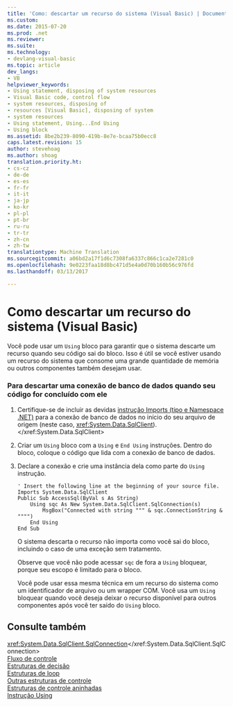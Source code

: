 ```yaml
---
title: 'Como: descartar um recurso do sistema (Visual Basic) | Documentos do Microsoft'
ms.custom: 
ms.date: 2015-07-20
ms.prod: .net
ms.reviewer: 
ms.suite: 
ms.technology:
- devlang-visual-basic
ms.topic: article
dev_langs:
- VB
helpviewer_keywords:
- Using statement, disposing of system resources
- Visual Basic code, control flow
- system resources, disposing of
- resources [Visual Basic], disposing of system
- system resources
- Using statement, Using...End Using
- Using block
ms.assetid: 8be2b239-8090-419b-8e7e-bcaa75b0ecc8
caps.latest.revision: 15
author: stevehoag
ms.author: shoag
translation.priority.ht:
- cs-cz
- de-de
- es-es
- fr-fr
- it-it
- ja-jp
- ko-kr
- pl-pl
- pt-br
- ru-ru
- tr-tr
- zh-cn
- zh-tw
translationtype: Machine Translation
ms.sourcegitcommit: a06bd2a17f1d6c7308fa6337c866c1ca2e7281c0
ms.openlocfilehash: 9e0223faa18d8bc471d5e4a0d70b160b56c976fd
ms.lasthandoff: 03/13/2017

---
```

# <a name="how-to-dispose-of-a-system-resource-visual-basic"></a>Como descartar um recurso do sistema (Visual Basic)
Você pode usar um `Using` bloco para garantir que o sistema descarte um recurso quando seu código sai do bloco. Isso é útil se você estiver usando um recurso do sistema que consome uma grande quantidade de memória ou outros componentes também desejam usar.  
  
### <a name="to-dispose-of-a-database-connection-when-your-code-is-finished-with-it"></a>Para descartar uma conexão de banco de dados quando seu código for concluído com ele  
  
1.  Certifique-se de incluir as devidas [instrução Imports (tipo e Namespace .NET)](../../../../visual-basic/language-reference/statements/imports-statement-net-namespace-and-type.md) para a conexão de banco de dados no início do seu arquivo de origem (neste caso, <xref:System.Data.SqlClient>).</xref:System.Data.SqlClient>  
  
2.  Criar um `Using` bloco com a `Using` e `End Using` instruções. Dentro do bloco, coloque o código que lida com a conexão de banco de dados.  
  
3.  Declare a conexão e crie uma instância dela como parte do `Using` instrução.  
  
    ```  
    ' Insert the following line at the beginning of your source file.  
    Imports System.Data.SqlClient  
    Public Sub AccessSql(ByVal s As String)  
        Using sqc As New System.Data.SqlClient.SqlConnection(s)  
            MsgBox("Connected with string """ & sqc.ConnectionString & """")  
        End Using  
    End Sub  
    ```  
  
     O sistema descarta o recurso não importa como você sai do bloco, incluindo o caso de uma exceção sem tratamento.  
  
     Observe que você não pode acessar `sqc` de fora a `Using` bloquear, porque seu escopo é limitado para o bloco.  
  
     Você pode usar essa mesma técnica em um recurso do sistema como um identificador de arquivo ou um wrapper COM. Você usa um `Using` bloquear quando você deseja deixar o recurso disponível para outros componentes após você ter saído do `Using` bloco.  
  
## <a name="see-also"></a>Consulte também  
 <xref:System.Data.SqlClient.SqlConnection></xref:System.Data.SqlClient.SqlConnection>   
 [Fluxo de controle](../../../../visual-basic/programming-guide/language-features/control-flow/index.md)   
 [Estruturas de decisão](../../../../visual-basic/programming-guide/language-features/control-flow/decision-structures.md)   
 [Estruturas de loop](../../../../visual-basic/programming-guide/language-features/control-flow/loop-structures.md)   
 [Outras estruturas de controle](../../../../visual-basic/programming-guide/language-features/control-flow/other-control-structures.md)   
 [Estruturas de controle aninhadas](../../../../visual-basic/programming-guide/language-features/control-flow/nested-control-structures.md)   
 [Instrução Using](../../../../visual-basic/language-reference/statements/using-statement.md)

